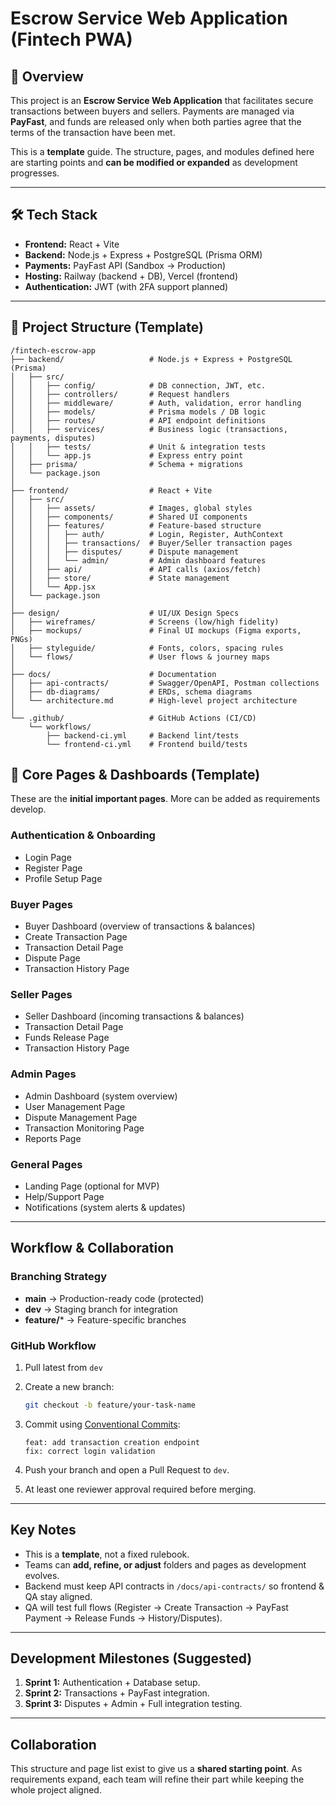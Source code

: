 

# Escrow Service Web Application (Fintech PWA)

## 📌 Overview

This project is an **Escrow Service Web Application** that facilitates secure transactions between buyers and sellers. Payments are managed via **PayFast**, and funds are released only when both parties agree that the terms of the transaction have been met.

This is a **template** guide. The structure, pages, and modules defined here are starting points and **can be modified or expanded** as development progresses.

---

## 🛠 Tech Stack

* **Frontend:** React + Vite
* **Backend:** Node.js + Express + PostgreSQL (Prisma ORM)
* **Payments:** PayFast API (Sandbox → Production)
* **Hosting:** Railway (backend + DB), Vercel (frontend)
* **Authentication:** JWT (with 2FA support planned)

---

## 📂 Project Structure (Template)

```
/fintech-escrow-app
├── backend/                   # Node.js + Express + PostgreSQL (Prisma)
│   ├── src/
│   │   ├── config/            # DB connection, JWT, etc.
│   │   ├── controllers/       # Request handlers
│   │   ├── middleware/        # Auth, validation, error handling
│   │   ├── models/            # Prisma models / DB logic
│   │   ├── routes/            # API endpoint definitions
│   │   ├── services/          # Business logic (transactions, payments, disputes)
│   │   ├── tests/             # Unit & integration tests
│   │   └── app.js             # Express entry point
│   ├── prisma/                # Schema + migrations
│   └── package.json
│
├── frontend/                  # React + Vite
│   ├── src/
│   │   ├── assets/            # Images, global styles
│   │   ├── components/        # Shared UI components
│   │   ├── features/          # Feature-based structure
│   │   │   ├── auth/          # Login, Register, AuthContext
│   │   │   ├── transactions/  # Buyer/Seller transaction pages
│   │   │   ├── disputes/      # Dispute management
│   │   │   └── admin/         # Admin dashboard features
│   │   ├── api/               # API calls (axios/fetch)
│   │   ├── store/             # State management
│   │   └── App.jsx
│   └── package.json
│
├── design/                    # UI/UX Design Specs 
│   ├── wireframes/            # Screens (low/high fidelity)
│   ├── mockups/               # Final UI mockups (Figma exports, PNGs)
│   ├── styleguide/            # Fonts, colors, spacing rules
│   └── flows/                 # User flows & journey maps
│
├── docs/                      # Documentation
│   ├── api-contracts/         # Swagger/OpenAPI, Postman collections
│   ├── db-diagrams/           # ERDs, schema diagrams
│   └── architecture.md        # High-level project architecture
│
└── .github/                   # GitHub Actions (CI/CD)
    └── workflows/
        ├── backend-ci.yml     # Backend lint/tests
        └── frontend-ci.yml    # Frontend build/tests

```

## 📑 Core Pages & Dashboards (Template)

These are the **initial important pages**. More can be added as requirements develop.

### Authentication & Onboarding

* Login Page
* Register Page
* Profile Setup Page

### Buyer Pages

* Buyer Dashboard (overview of transactions & balances)
* Create Transaction Page
* Transaction Detail Page
* Dispute Page
* Transaction History Page

### Seller Pages

* Seller Dashboard (incoming transactions & balances)
* Transaction Detail Page
* Funds Release Page
* Transaction History Page

### Admin Pages

* Admin Dashboard (system overview)
* User Management Page
* Dispute Management Page
* Transaction Monitoring Page
* Reports Page

### General Pages

* Landing Page (optional for MVP)
* Help/Support Page
* Notifications (system alerts & updates)

---

## Workflow & Collaboration

### Branching Strategy

* **main** → Production-ready code (protected)
* **dev** → Staging branch for integration
* **feature/**\* → Feature-specific branches

### GitHub Workflow

1. Pull latest from `dev`
2. Create a new branch:

   ```bash
   git checkout -b feature/your-task-name
   ```
3. Commit using [Conventional Commits](https://www.conventionalcommits.org/):

   ```
   feat: add transaction creation endpoint
   fix: correct login validation
   ```
4. Push your branch and open a Pull Request to `dev`.
5. At least one reviewer approval required before merging.

---

## Key Notes

* This is a **template**, not a fixed rulebook.
* Teams can **add, refine, or adjust** folders and pages as development evolves.
* Backend must keep API contracts in `/docs/api-contracts/` so frontend & QA stay aligned.
* QA will test full flows (Register → Create Transaction → PayFast Payment → Release Funds → History/Disputes).

---

## Development Milestones (Suggested)

1. **Sprint 1:** Authentication + Database setup.
2. **Sprint 2:** Transactions + PayFast integration.
3. **Sprint 3:** Disputes + Admin + Full integration testing.

---

## Collaboration

This structure and page list exist to give us a **shared starting point**. As requirements expand, each team will refine their part while keeping the whole project aligned.

